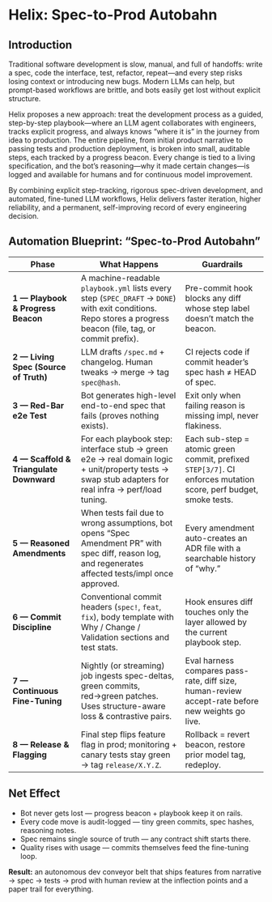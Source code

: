 


# Helix: Spec-to-Prod Autobahn

## Introduction

Traditional software development is slow, manual, and full of handoffs: write a spec, code the interface, test, refactor, repeat—and every step risks losing context or introducing new bugs. Modern LLMs can help, but prompt-based workflows are brittle, and bots easily get lost without explicit structure.

Helix proposes a new approach: treat the development process as a guided, step-by-step playbook—where an LLM agent collaborates with engineers, tracks explicit progress, and always knows “where it is” in the journey from idea to production. The entire pipeline, from initial product narrative to passing tests and production deployment, is broken into small, auditable steps, each tracked by a progress beacon. Every change is tied to a living specification, and the bot’s reasoning—why it made certain changes—is logged and available for humans and for continuous model improvement.

By combining explicit step-tracking, rigorous spec-driven development, and automated, fine-tuned LLM workflows, Helix delivers faster iteration, higher reliability, and a permanent, self-improving record of every engineering decision.

## Automation Blueprint: “Spec-to-Prod Autobahn”

| Phase | What Happens | Guardrails |
|-------|---------------|------------|
| **1 — Playbook & Progress Beacon** | A machine-readable `playbook.yml` lists every step (`SPEC_DRAFT` → `DONE`) with exit conditions. Repo stores a progress beacon (file, tag, or commit prefix). | Pre-commit hook blocks any diff whose step label doesn’t match the beacon. |
| **2 — Living Spec (Source of Truth)** | LLM drafts `/spec.md` + changelog. Human tweaks → merge → tag `spec@hash`. | CI rejects code if commit header’s spec hash ≠ HEAD of spec. |
| **3 — Red-Bar e2e Test** | Bot generates high-level end-to-end spec that fails (proves nothing exists). | Exit only when failing reason is missing impl, never flakiness. |
| **4 — Scaffold & Triangulate Downward** | For each playbook step: interface stub → green e2e → real domain logic + unit/property tests → swap stub adapters for real infra → perf/load tuning. | Each sub-step = atomic green commit, prefixed `STEP[3/7]`. CI enforces mutation score, perf budget, smoke tests. |
| **5 — Reasoned Amendments** | When tests fail due to wrong assumptions, bot opens “Spec Amendment PR” with spec diff, reason log, and regenerates affected tests/impl once approved. | Every amendment auto-creates an ADR file with a searchable history of “why.” |
| **6 — Commit Discipline** | Conventional commit headers (`spec!`, `feat`, `fix`), body template with Why / Change / Validation sections and test stats. | Hook ensures diff touches only the layer allowed by the current playbook step. |
| **7 — Continuous Fine-Tuning** | Nightly (or streaming) job ingests spec-deltas, green commits, red→green patches. Uses structure-aware loss & contrastive pairs. | Eval harness compares pass-rate, diff size, human-review accept-rate before new weights go live. |
| **8 — Release & Flagging** | Final step flips feature flag in prod; monitoring + canary tests stay green → tag `release/X.Y.Z`. | Rollback = revert beacon, restore prior model tag, redeploy. |

## Net Effect

* Bot never gets lost — progress beacon + playbook keep it on rails.
* Every code move is audit-logged — tiny green commits, spec hashes, reasoning notes.
* Spec remains single source of truth — any contract shift starts there.
* Quality rises with usage — commits themselves feed the fine-tuning loop.

**Result:** an autonomous dev conveyor belt that ships features from narrative → spec → tests → prod with human review at the inflection points and a paper trail for everything.
